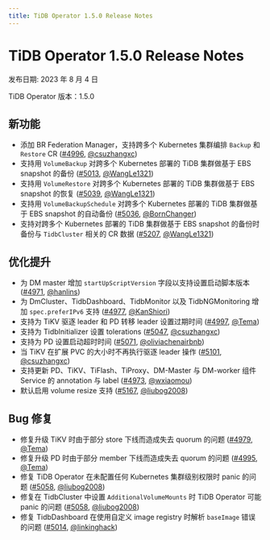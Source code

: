 ```yaml
---
title: TiDB Operator 1.5.0 Release Notes
---
```


# TiDB Operator 1.5.0 Release Notes

发布日期: 2023 年 8 月 4 日

TiDB Operator 版本：1.5.0

## 新功能

- 添加 BR Federation Manager，支持跨多个 Kubernetes 集群编排 `Backup` 和 `Restore` CR ([#4996](https://github.com/pingcap/tidb-operator/pull/4996), [@csuzhangxc](https://github.com/csuzhangxc))
- 支持用 `VolumeBackup` 对跨多个 Kubernetes 部署的 TiDB 集群做基于 EBS snapshot 的备份 ([#5013](https://github.com/pingcap/tidb-operator/pull/5013), [@WangLe1321](https://github.com/WangLe1321))
- 支持用 `VolumeRestore` 对跨多个 Kubernetes 部署的 TiDB 集群做基于 EBS snapshot 的恢复 ([#5039](https://github.com/pingcap/tidb-operator/pull/5039), [@WangLe1321](https://github.com/WangLe1321))
- 支持用 `VolumeBackupSchedule` 对跨多个 Kubernetes 部署的 TiDB 集群做基于 EBS snapshot 的自动备份 ([#5036](https://github.com/pingcap/tidb-operator/pull/5036), [@BornChanger](https://github.com/BornChanger))
- 支持对跨多个 Kubernetes 部署的 TiDB 集群做基于 EBS snapshot 的备份时备份与 `TidbCluster` 相关的 CR 数据 ([#5207](https://github.com/pingcap/tidb-operator/pull/5207), [@WangLe1321](https://github.com/WangLe1321))

## 优化提升

- 为 DM master 增加 `startUpScriptVersion` 字段以支持设置启动脚本版本 ([#4971](https://github.com/pingcap/tidb-operator/pull/4971), [@hanlins](https://github.com/hanlins))
- 为 DmCluster、TidbDashboard、TidbMonitor 以及 TidbNGMonitoring 增加 `spec.preferIPv6` 支持 ([#4977](https://github.com/pingcap/tidb-operator/pull/4977), [@KanShiori](https://github.com/KanShiori))
- 支持为 TiKV 驱逐 leader 和 PD 转移 leader 设置过期时间 ([#4997](https://github.com/pingcap/tidb-operator/pull/4997), [@Tema](https://github.com/Tema))
- 支持为 TidbInitializer 设置 tolerations  ([#5047](https://github.com/pingcap/tidb-operator/pull/5047), [@csuzhangxc](https://github.com/csuzhangxc))
- 支持为 PD 设置启动超时时间 ([#5071](https://github.com/pingcap/tidb-operator/pull/5071), [@oliviachenairbnb](https://github.com/oliviachenairbnb))
- 当 TiKV 在扩展 PVC 的大小时不再执行驱逐 leader 操作 ([#5101](https://github.com/pingcap/tidb-operator/pull/5101), [@csuzhangxc](https://github.com/csuzhangxc))
- 支持更新 PD、TiKV、TiFlash、TiProxy、DM-Master 与 DM-worker 组件 Service 的 annotation 与 label ([#4973](https://github.com/pingcap/tidb-operator/pull/4973), [@wxiaomou](https://github.com/wxiaomou))
- 默认启用 volume resize 支持 ([#5167](https://github.com/pingcap/tidb-operator/pull/5167), [@liubog2008](https://github.com/liubog2008))

## Bug 修复

- 修复升级 TiKV 时由于部分 store 下线而造成失去 quorum 的问题 ([#4979](https://github.com/pingcap/tidb-operator/pull/4979), [@Tema](https://github.com/Tema))
- 修复升级 PD 时由于部分 member 下线而造成失去 quorum 的问题 ([#4995](https://github.com/pingcap/tidb-operator/pull/4995), [@Tema](https://github.com/Tema))
- 修复 TiDB Operator 在未配置任何 Kubernetes 集群级别权限时 panic 的问题 ([#5058](https://github.com/pingcap/tidb-operator/pull/5058), [@liubog2008](https://github.com/liubog2008))
- 修复在 TidbCluster 中设置 `AdditionalVolumeMounts` 时 TiDB Operator 可能 panic 的问题 ([#5058](https://github.com/pingcap/tidb-operator/pull/5058), [@liubog2008](https://github.com/liubog2008))
- 修复 TidbDashboard 在使用自定义 image registry 时解析 `baseImage` 错误的问题 ([#5014](https://github.com/pingcap/tidb-operator/pull/5014), [@linkinghack](https://github.com/linkinghack))
